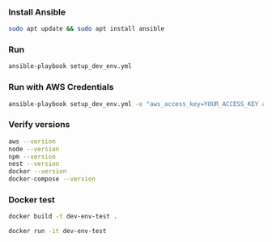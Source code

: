 ### Install Ansible

```bash
sudo apt update && sudo apt install ansible
```

### Run

```bash
ansible-playbook setup_dev_env.yml
```

### Run with AWS Credentials

```bash
ansible-playbook setup_dev_env.yml -e "aws_access_key=YOUR_ACCESS_KEY aws_secret_key=YOUR_SECRET_KEY aws_region=YOUR_REGION"
```

### Verify versions

```bash
aws --version
node --version
npm --version
nest --version
docker --version
docker-compose --version
```

### Docker test

```bash
docker build -t dev-env-test .

docker run -it dev-env-test
```
